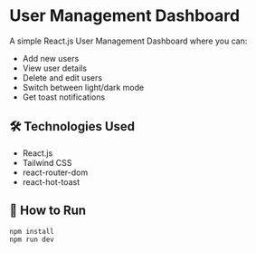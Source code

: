 # User Management Dashboard

A simple React.js User Management Dashboard where you can:
- Add new users
- View user details
- Delete and edit users
- Switch between light/dark mode
- Get toast notifications

## 🛠️ Technologies Used
- React.js
- Tailwind CSS
- react-router-dom
- react-hot-toast

## 🚀 How to Run
```bash
npm install
npm run dev
